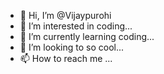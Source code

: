 - 👋 Hi, I’m @Vijaypurohi
- 👀 I’m interested in coding...
- 🌱 I’m currently learning coding...
- 💞️ I’m looking to so cool...
- 📫 How to reach me ...

<!---
Vijaypurohi/Vijaypurohi is a ✨ special ✨ repository because its `README.md` (this file) appears on your GitHub profile.
You can click the Preview link to take a look at your changes.
--->
